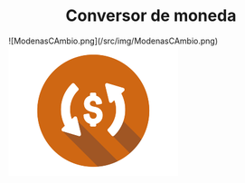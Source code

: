 <h1 align="center"> Conversor de moneda </h1>
![ModenasCAmbio.png](/src/img/ModenasCAmbio.png)

<img src="/src/img/ModenasCAmbio.png" />
